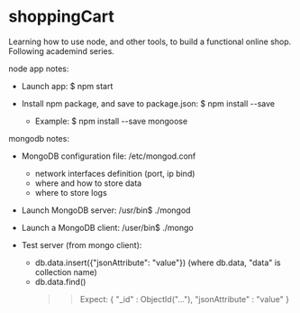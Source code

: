 # shoppingCart
Learning how to use node, and other tools, to build a functional online shop.
Following academind series.

node app notes:
  * Launch app: $ npm start

  * Install npm package, and save to package.json: $ npm install --save <packageName>
    - Example: $ npm install --save mongoose

mongodb notes:
  * MongoDB configuration file: /etc/mongod.conf
    - network interfaces definition (port, ip bind)
    - where and how to store data
    - where to store logs

  * Launch MongoDB server: /usr/bin$ ./mongod

  * Launch a MongoDB client: /user/bin$ ./mongo

  * Test server (from mongo client):
    - db.data.insert({"jsonAttribute": "value"}) (where db.data, "data" is collection name)
    - db.data.find()
      >> Expect: { "_id" : ObjectId("..."), "jsonAttribute" : "value" }
